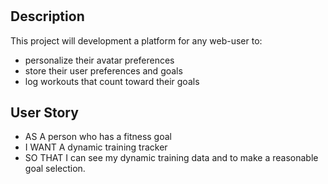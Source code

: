 
# <Avatar Virtual Training Dynamics>

## Description

This project will development a platform for any web-user to:
- personalize their avatar preferences
- store their user preferences and goals
- log workouts that count toward their goals


## User Story

- AS A person who has a fitness goal
- I WANT A dynamic training tracker
- SO THAT I can see my dynamic training data and to make a reasonable goal selection.


